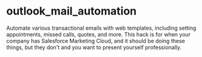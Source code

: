 # outlook_mail_automation
Automate various transactional emails with web templates, including setting appointments, missed calls, quotes, and more.  This hack is for when your company has Salesforce Marketing Cloud, and it should be doing these things, but they don't and you want to present yourself professionally.
